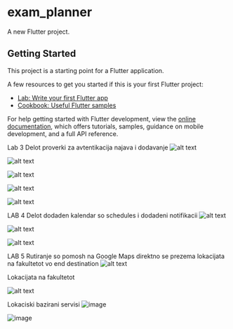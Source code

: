 # exam_planner

A new Flutter project.

## Getting Started

This project is a starting point for a Flutter application.

A few resources to get you started if this is your first Flutter project:

- [Lab: Write your first Flutter app](https://docs.flutter.dev/get-started/codelab)
- [Cookbook: Useful Flutter samples](https://docs.flutter.dev/cookbook)

For help getting started with Flutter development, view the
[online documentation](https://docs.flutter.dev/), which offers tutorials,
samples, guidance on mobile development, and a full API reference.

Lab 3 Delot proverki za avtentikacija najava i dodavanje 
![alt text](image.png)

![alt text](image-1.png)

![alt text](image-2.png)

![alt text](image-3.png)

![alt text](image-4.png)



LAB 4 Delot dodaden kalendar so schedules i dodadeni notifikacii
![alt text](image-5.png)


![alt text](image-6.png)

![alt text](image-7.png)


LAB 5 
Rutiranje so pomosh na Google Maps direktno se prezema lokacijata na fakultetot vo end destination
![alt text](image-8.png)

Lokacijata na fakultetot

![alt text](image-9.png)



Lokaciski bazirani servisi
![image](https://github.com/MARtinMarjan/exam_planner/assets/100298572/2ca222aa-f19c-4c2b-99b4-a13b95148dc3)


![image](https://github.com/MARtinMarjan/exam_planner/assets/100298572/ee38ed0a-f843-4b77-bda5-bc42bc1d668e)

